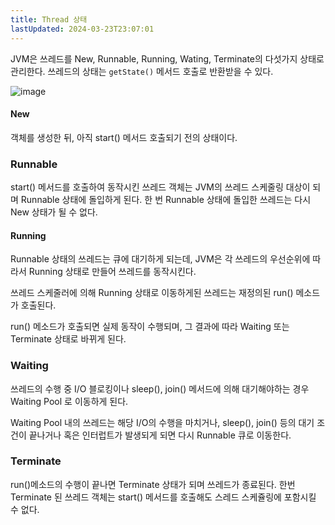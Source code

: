 ```yaml
---
title: Thread 상태
lastUpdated: 2024-03-23T23:07:01
---
```


JVM은 쓰레드를 New, Runnable, Running, Wating, Terminate의 다섯가지 상태로 관리한다. 쓰레드의 상태는 `getState()` 메서드 호출로 반환받을 수 있다.

![image](https://user-images.githubusercontent.com/81006587/216767536-7644d9f4-d6b9-417c-83de-d26c5a227c56.png)

#### New

객체를 생성한 뒤, 아직 start() 메서드 호출되기 전의 상태이다.

### Runnable

start() 메서드를 호출하여 동작시킨 쓰레드 객체는 JVM의 쓰레드 스케줄링 대상이 되며 Runnable 상태에 돌입하게 된다. 한 번 Runnable 상태에 돌입한 쓰레드는 다시 New 상태가 될 수 없다.

#### Running

Runnable 상태의 쓰레드는 큐에 대기하게 되는데, JVM은 각 쓰레드의 우선순위에 따라서 Running 상태로 만들어 쓰레드를 동작시킨다.

쓰레드 스케줄러에 의해 Running 상태로 이동하게된 쓰레드는 재정의된 run() 메소드가 호출된다.

run() 메소드가 호출되면 실제 동작이 수행되며, 그 결과에 따라 Waiting 또는 Terminate 상태로 바뀌게 된다.

### Waiting

쓰레드의 수행 중 I/O 블로킹이나 sleep(), join() 메서드에 의해 대기해야하는 경우 Waiting Pool 로 이동하게 된다.

Waiting Pool 내의 쓰레드는 해당 I/O의 수행을 마치거나, sleep(), join() 등의 대기 조건이 끝나거나 혹은 인터럽트가 발생되게 되면 다시 Runnable 큐로 이동한다.

### Terminate

run()메소드의 수행이 끝나면 Terminate 상태가 되며 쓰레드가 종료된다. 한번 Terminate 된 쓰레드 객체는 start() 메서드를 호출해도 스레드 스케쥴링에 포함시킬 수 없다.